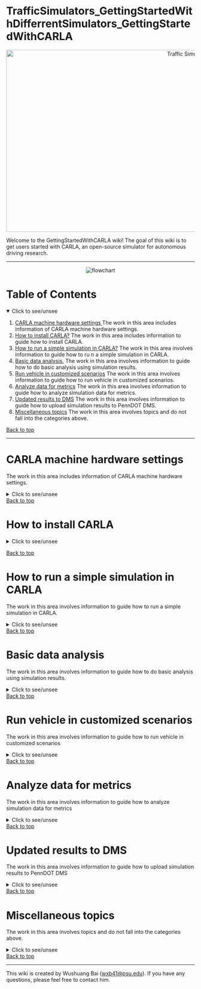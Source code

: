 # TrafficSimulators_GettingStartedWithDifferrentSimulators_GettingStartedWithCARLA


<p align="center">
<img src="https://github.com/ivsg-psu/TrafficSimulators_GettingStartedWithDifferrentSimulators_GettingStartedWithCARLA/blob/main/Documents/Images/CARLA_day.png" alt="Traffic Simulators" width="960" height="486">
</p>
Welcome to the GettingStartedWithCARLA wiki! The goal of this wiki is to get users started with CARLA, an open-source simulator for autonomous driving research. 

***
<p align="center">
<img src="https://github.com/ivsg-psu/TrafficSimulators_GettingStartedWithDifferrentSimulators_GettingStartedWithCARLA/blob/main/Documents/Images/flowchart.png" alt="flowchart" >
</p>

# Table of Contents
<details open>
  <summary> Click to see/unsee </summary>
  <ol>
    <li>
        <a href="#carla-machine-hardware-settings">CARLA machine hardware settings </a>
        The work in this area includes information of CARLA machine hardware settings.
    </li>
    <li>
        <a href="#how-to-install-carla">How to install CARLA?</a>
        The work in this area includes information to guide how to install CARLA. 
    </li>
    <li>
        <a href="#how-to-run-a-simple-simulation-in-carla">How to run a simple simulation in CARLA?</a> 
        The work in this area involves information to guide how to ru n a simple simulation in CARLA.
    </li>
    <li>
        <a href="#basic-data-analysis">Basic data analysis.</a>
        The work in this area involves information to guide how to do basic analysis using simulation results.
    </li>
    <li>
        <a href="#run-vehicle-in-customized-scenarios">Run vehicle in customized scenarios</a>
        The work in this area involves information to guide how to run vehicle in customized scenarios.
    </li>
    <li>
        <a href="#analyze-data-for-metrics">Analyze data for metrics</a>
        The work in this area involves information to guide how to analyze simulation data for metrics.
    </li>
    <li>
        <a href="#updated-results-to-DMS">Updated results to DMS</a>
        The work in this area involves information to guide how to upload simulation results to PennDOT DMS.
    </li>
    <li>
        <a href="#miscellaneous-topics">Miscellaneous topics</a>
        The work in this area involves topics and do not fall into the categories above.
    </li>
    
  </ol>
</details>

<a href="#table-of-contents">Back to top</a>

***
# CARLA machine hardware settings
The work in this area includes information of CARLA machine hardware settings.
<details closed> 
  <summary> Click to see/unsee </summary>
  <ul>
    <li>
      <a href="https://github.com/ivsg-psu/Hardware_SimulatorHardwareBuilds_CARLAMachineHarewareSettings">
      CARLA machine hardware settings 
      </a>
      <br>
      This wiki page presents the information of the hardware settings for CARLA computer .
    </li>
  </ul>
</details>
<a href="#table-of-contents">Back to top</a>

# How to install CARLA

<details closed> 
  <summary> Click to see/unsee </summary>
  <ul>
    <li>
      <a href="https://www.python.org/downloads/">
      Installation of python3 
      </a>
      <br>
      This is the link for python3 installation. 
    </li>
    <li>
      <a href="https://github.com/ivsg-psu/DrivingSimulators_VirtualEnvironment_SetupCARLA">
      How to install CARLA
      </a>
      <br>
      This wiki page presents the work to guide how to install CARLA. 
    </li>
  </ul>
</details>

<a href="#table-of-contents">Back to top</a>

# How to run a simple simulation in CARLA
The work in this area involves information to guide how to run a simple simulation in CARLA.
<details closed> 
  <summary> Click to see/unsee </summary>
  <ul>
    <li>
      <a href="https://github.com/ivsg-psu/DrivingSimulators_Miscellaneous_SimpleSimulationInCARLA">
     How to run a simple simulation in CARLA
      </a>
      <br>
    The work in this area involves information to guide how to run a simple simulation in CARLA.
    </li>
    <li>
      <a href="https://github.com/ivsg-psu/DrivingSimulators_Miscellaneous_SimpleSimulationInCARLA">
     How to create moving objects in CARLA
      </a>
      <br>
    The work in this area involves information to guide how to create moving objects in CARLA.
    </li>
  </ul>
</details>
<a href="#table-of-contents">Back to top</a>

# Basic data analysis
The work in this area involves information to guide how to do basic analysis using simulation results.
<details closed> 
  <summary> Click to see/unsee </summary>
  <ul>
    <li>
      <a href="https://github.com/ivsg-psu/FeatureExtraction_RawDataProcessing_BasicDataAnalysisInCARLA">
     How to do basic analysis using CARLA simulation results
      </a>
      <br>
    The work in this area involves information to guide how to do basic analysis using CARLA simulation results
    </li>
  </ul>
</details>
<a href="#table-of-contents">Back to top</a>

# Run vehicle in customized scenarios
The work in this area involves information to guide how to run vehicle in customized scenarios
<details closed> 
  <summary> Click to see/unsee </summary>
  <ul>
    <li>
      <a href="https://github.com/ivsg-psu/DrivingSimulators_VirtualEnvironment_ImportMapIntoCARLA">
     How to import a customized map into CARLA and run a simple simulation
      </a>
      <br>
    The work in this area involves information to guide how to import a customized map into CARLA and run a simple simulation
    </li>
  </ul>
</details>
<a href="#table-of-contents">Back to top</a>

# Analyze data for metrics
The work in this area involves information to guide how to analyze simulation data for metrics
<details closed> 
  <summary> Click to see/unsee </summary>
To be added by Dr. Brennan.
</details>
<a href="#table-of-contents">Back to top</a>

# Updated results to DMS
The work in this area involves information to guide how to upload simulation results to PennDOT DMS
<details closed> 
  <summary> Click to see/unsee </summary>
  <ul>
    <li>
      <a href="https://github.com/ivsg-psu/FieldDataCollection_DataCollectionProcedures_DataTransferWithDMS">
     How to push data to DMS
      </a>
      <br>
    The work in this area involves information to guide how to upload simulation results to PennDOT DMS.
    </li>
  </ul>
</details>
<a href="#table-of-contents">Back to top</a>

# Miscellaneous topics
The work in this area involves topics and do not fall into the categories above. 
<details closed> 
  <summary> Click to see/unsee </summary>
  <ul>
    <li>
      <a href="https://github.com/ivsg-psu/DrivingSimulators_Miscellaneous_CARLATrafficManager">
     How to control the surrounding traffic.
      </a>
      <br>
    The work in this area involves information to guide how to control the surrounding traffic in CARLA.
    </li>
    <li>
      <a href="https://github.com/ivsg-psu/DrivingSimulators_Miscellaneous_CARLASynchronizedMode">
     How to run CARLA in synchronized mode.
      </a>
      <br>
    The work in this area involves information to guide how to run CARLA in synchronized mode.
    </li>
    <li>
      <a href="https://github.com/ivsg-psu/DrivingSimulators_VirtualEnvironment_SetupCARLAStartupMap">
     How to set up the startup map in CARLA.
      </a>
      <br>
    The work in this area involves information to guide how to set up the startup map in CARLA.
    </li>    
    <li>
      <a href="https://github.com/ivsg-psu/DrivingSimulators_Miscellaneous_CARLAFinestTimeTest">
     Testing the finest time measurements in CARLA
      </a>
      <br>
    The work in this area involves information of testing the finest time measurements in CARLA.
    </li>
  </ul>  
</details>
<a href="#table-of-contents">Back to top</a>

---
This wiki is created by Wushuang Bai (wxb41@psu.edu). If you have any questions, please feel free to contact him. 


